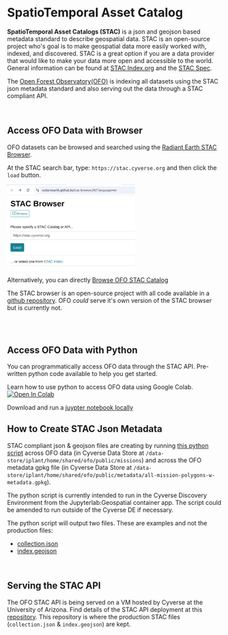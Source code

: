# SpatioTemporal Asset Catalog

**SpatioTemporal Asset Catalogs (STAC)** is a json and geojson based metadata standard to describe geospatial data. STAC is an open-source project who's goal is to make geospatial data more easily worked with, indexed, and discovered. STAC is a great option if you are a data provider that would like to make your data more open and accessible to the world. General information can be found at [STAC Index.org](https://stacindex.org/) and the [STAC Spec](https://stacspec.org/en). 

The [Open Forest Observatory(OFO)](https://openforestobservatory.org/) is indexing all datasets using the STAC json metadata standard and also serving out the data through a STAC compliant API. 

<br/>

## Access OFO Data with Browser

OFO datasets can be browsed and searched using the [Radiant Earth STAC Browser](https://radiantearth.github.io/stac-browser/#/?.language=en). 

At the STAC search bar, type: `https://stac.cyverse.org` and then click the `load` button. 

<img src="./images/stac_browser_ofo.png" width=300>

<br/>

Alternatively, you can directly [Browse OFO STAC Catalog](https://radiantearth.github.io/stac-browser/#/external/stac.cyverse.org/)

The STAC browser is an open-source project with all code available in a [github repository](https://github.com/radiantearth/stac-browser). OFO _could_ serve it's own version of the STAC browser but is currently not. 

<br/>
<br/>

## Access OFO Data with Python

You can programmatically access OFO data through the STAC API. Pre-written python code available to help you get started. 

Learn how to use python to access OFO data using Google Colab. <a href="https://colab.research.google.com/github/open-forest-observatory/stac/blob/main/scripts/STAC_API.ipynb" target="_parent"><img src="https://colab.research.google.com/assets/colab-badge.svg" alt="Open In Colab"/></a>

Download and run a [juypter notebook locally](./stac/blob/main/scripts/STAC_API.ipynb)

## How to Create STAC Json Metadata

STAC compliant json & geojson files are creating by running [this python script](./scripts/STAC_creation_OFO.ipynb) across OFO data (in Cyverse Data Store at `/data-store/iplant/home/shared/ofo/public/missions`) and across the OFO metadata gpkg file (in Cyverse Data Store at `/data-store/iplant/home/shared/ofo/public/metadata/all-mission-polygons-w-metadata.gpkg`).

The python script is currently intended to run in the Cyverse Discovery Environment from the Jupyterlab:Geospatial container app. The script could be amended to run outside of the Cyverse DE if necessary. 

The python script will output two files. These are examples and not the production files: 

  * [collection.json](./stac_json/collection.json)
  * [index.geojson](./stac_json/index.geojson) 

<br/>

## Serving the STAC API

The OFO STAC API is being served on a VM hosted by Cyverse at the University of Arizona. Find details of the STAC API deployment at this [repository](https://github.com/cyverse-gis/cyverse-stac). This repository is where the production STAC files (`collection.json` & `index.geojson`) are kept. 







